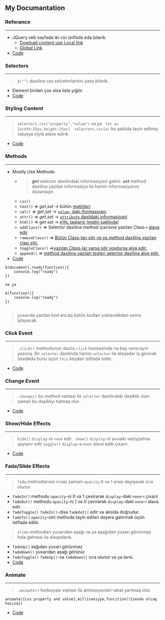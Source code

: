 
## My Documantation
### Referance
***
- JQuery veb səyfədə iki cür istifadə edə bilərik.
    - [Dowload content use Local link](https://github.com/DrMadWill/JavaScript/blob/d80c8fa544c8a683a63aca03985ea396ce11af87/12_JQery/31_12_1_JQuery_Referance.html#L16)
    - [Global Link](https://github.com/DrMadWill/JavaScript/blob/d80c8fa544c8a683a63aca03985ea396ce11af87/12_JQery/31_12_1_JQuery_Referance.html#L19) 
- [Code](https://github.com/DrMadWill/JavaScript/blob/main/12_JQery/31_12_1_JQuery_Referance.html#L16)
### Selectors
***
> `$("")` daxilinə css selcetorlarnini yaza bilərik.
- Element birdən çox olsa listə yığılır.
- [Code](https://github.com/DrMadWill/JavaScript/blob/main/12_JQery/32_12_2_Selectors.html#L26)
### Styling Content
*** 
> `selectors.css("property","value")` və ya ` let a={width:25px,height:25px}  selectors.css(a)`  bu şəkildə təyin edilmiş valueya style əlavə edirik
- [Code](https://github.com/DrMadWill/JavaScript/blob/main/12_JQery/33_12_3_Styling_Content.html#L25)

### Methods
***
- Mostly Use Methods:
    - >  **_get_** selector daxilindəki informasiyani gətirir. **_set_** method daxilinə yazılan informasiya ilə həmin informasiyanını düzənləyir.
    - `css()`
    - `text()` => _get_,_set_ ->  bütün [mətinləri](https://github.com/DrMadWill/JavaScript/blob/main/12_JQery/34_12_4_Method.js#L2)
    - `val()` => _get_,_set_ -> [`value`- dəki iformasiyanı](https://github.com/DrMadWill/JavaScript/blob/main/12_JQery/34_12_4_Method.js#L9) 
    - `attr()` => _get_,_set_ -> [`attribute` daxildəki informasiyani](https://github.com/DrMadWill/JavaScript/blob/main/12_JQery/34_12_4_Method.js#L32)  
    - `html()` => _get_ _set_ -> [`HTML` təqlərni (mətin şəklində)](https://github.com/DrMadWill/JavaScript/blob/main/12_JQery/34_12_4_Method.js#L37) 
    - `addClass()` => Selector daxilinə method içərisinə yazılan Class-ı [əlavə edir](https://github.com/DrMadWill/JavaScript/blob/main/12_JQery/34_12_4_Method.js#L19)
    - `removeClass()` => [Bütün Class-ları silir və ya method daxilinə yazılan clası silir.](https://github.com/DrMadWill/JavaScript/blob/main/12_JQery/34_12_4_Method.js#L22)
    - `toggleClass()` =>[yazılan Class-lar varsa silir yoxdursa əlvə edir.](https://github.com/DrMadWill/JavaScript/blob/main/12_JQery/34_12_4_Method.js#L25)
    - `append()` => [method daxilinə yazılan teqləri selector daxilinə əlvə edir.](https://github.com/DrMadWill/JavaScript/blob/main/12_JQery/34_12_4_Method.js#L28)
- [Code](https://github.com/DrMadWill/JavaScript/blob/main/12_JQery/34_12_4_Method.js)


```
$(document).ready(function(){
    console.log("ready")
})

və ya

$(function(){
    console.log("ready")
})


```

> yuxarıda yazılan kod ancaq bütün kodları yükləndikdən sonra işləyəcək.

### Click Event
***
> `.click()` methodunun daxilə `click` hasisəsində nə baş verəcəyni yazıırıq.
> Bir `selector` daxilində həmin `selector` ilə əlaqədar iş görmək istədikdə bunu üçün `this` keydən istifadə edilir.
- [Code](https://github.com/DrMadWill/JavaScript/blob/main/12_JQery/35_12_5_ClickEvent.js#L2)

### Change Event 
***
> `.change()` bu method vastəsi ilə `selector` daxilindəki dəşiklik olan zaman bu dəşikliyi tutmaq olur.
- [Code](https://github.com/DrMadWill/JavaScript/blob/main/12_JQery/36_12_6_Change_Event.js)

### Show/Hide Effects 
***
> `hide()` `display`-ni `none` edir .
> `show()` `display`-ni əvvəlki vəziyyətniə qaytarır edir 
> `toggle()` `display`-ə `none` əlavə edib çıxarır.
- [Code](https://github.com/DrMadWill/JavaScript/blob/main/Documantation/12_JQuery/documantation.md#showhide-effects)

### Fade/Slide Effects
***
> `fade` methodlarının icrası zamanı `opacity` 0 və 1 arası dəyişərək icra olunur
- `fadeIn()` methodu `opacity`-ni 0 və 1 çevirərək `display`-dəki `none`-ı çıxarır
- `fadeOut()` methodu `opacity`-ni 1 və 0 çevirərək `display`-dəki `none`-ı əlavə edir.
- `fadeToggle()` `fadeIn()`-disə `fadeOut()` edir və əksidə doğrudur.
- `fadeTo()` `opacity`-sini methoda təyin edilən dəyərə gətirmək üçün istifadə edilir.
> `slide` methodları yuxarıdan aşağı və ya aşağıdan yuxarı görünməz hala gəlməsi ilə əlaqədardı.
- `fadeUp()` aşğıdan yuxarı görünməz
- `fadeDown()` yuxarıdan aşağı görünür 
- `fadeToggle()` `fadeUp()`-sa `fadeDown()` icra olunur və ya tərsi.
- [Code](https://github.com/DrMadWill/JavaScript/blob/main/12_JQery/38_12_8_Slide_Fade_Effect.js)

### Animate
***
> `.animate()` funksiyası vastəsi ilə animasyonlari rahat yartmaq olur.
```
animate({css property and value},millisaniyye,funcition(){sonda olcaq hasisə})
```
- [Code](https://github.com/DrMadWill/JavaScript/blob/main/12_JQery/39_12_9_Aimate.html#L33)